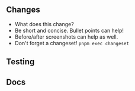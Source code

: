 ## Changes

- What does this change?
- Be short and concise. Bullet points can help!
- Before/after screenshots can help as well.
- Don't forget a changeset! `pnpm exec changeset`

## Testing

<!-- How was this change tested? -->
<!-- DON'T DELETE THIS SECTION! If no tests added, explain why. -->

## Docs

<!-- Could this affect a user’s behavior? We probably need to update docs! -->
<!-- If docs will be needed or you’re not sure, uncomment the next line: -->
<!-- /cc @withastro/maintainers-docs for feedback! -->

<!-- DON'T DELETE THIS SECTION! If no docs added, explain why.-->
<!-- https://github.com/withastro/docs -->
